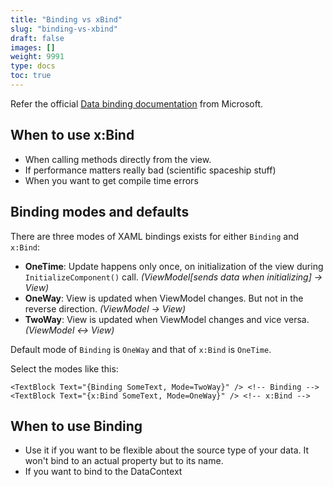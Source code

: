 ```yaml
---
title: "Binding vs xBind"
slug: "binding-vs-xbind"
draft: false
images: []
weight: 9991
type: docs
toc: true
---
```


Refer the official [Data binding documentation][1] from Microsoft.


  [1]: https://docs.microsoft.com/en-us/windows/uwp/data-binding/data-binding-quickstart

## When to use x:Bind
 - When calling methods directly from the view.
 - If performance matters really bad (scientific spaceship stuff)
 - When you want to get compile time errors

## Binding modes and defaults
There are three modes of XAML bindings exists for either `Binding` and `x:Bind`:
 - **OneTime**: Update happens only once, on initialization of the view during `InitializeComponent()` call. *(ViewModel[sends data when initializing] -> View)*
 - **OneWay**: View is updated when ViewModel changes. But not in the reverse direction. *(ViewModel -> View)*
 - **TwoWay**: View is updated when ViewModel changes and vice versa. *(ViewModel <-> View)*

Default mode of `Binding` is `OneWay` and that of `x:Bind` is `OneTime`.


Select the modes like this:

    <TextBlock Text="{Binding SomeText, Mode=TwoWay}" /> <!-- Binding -->
    <TextBlock Text="{x:Bind SomeText, Mode=OneWay}" /> <!-- x:Bind -->

## When to use Binding
 - Use it if you want to be flexible about the source type of your data. It won't bind to an actual property but to its name.
 - If you want to bind to the DataContext

